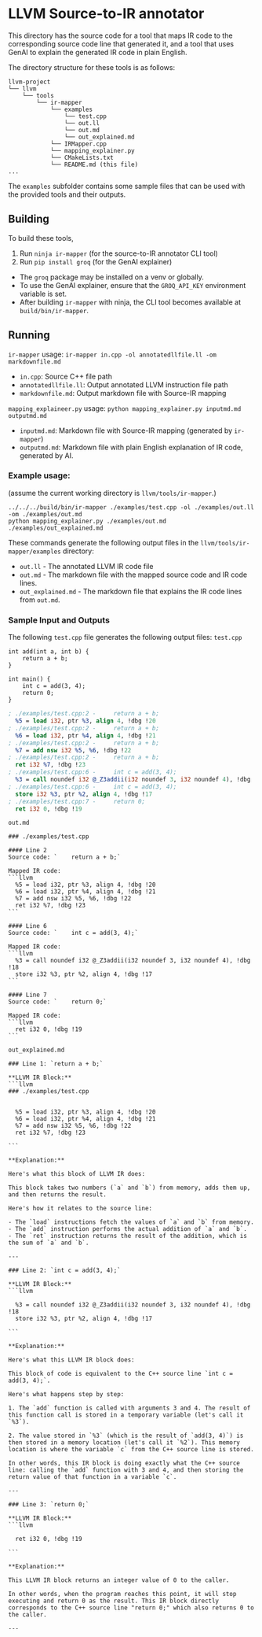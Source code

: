 # LLVM Source-to-IR annotator

This directory has the source code for a tool that maps IR code to the corresponding source code line that generated it, and a tool that uses GenAI to explain the generated IR code in plain English.

The directory structure for these tools is as follows:
```
llvm-project
└── llvm
    └── tools
        └── ir-mapper
            └── examples
                └── test.cpp
                └── out.ll
                └── out.md
                └── out_explained.md
            └── IRMapper.cpp
            └── mapping_explainer.py
            └── CMakeLists.txt
            └── README.md (this file)
...
```
The `examples` subfolder contains some sample files that can be used with the provided tools and their outputs.

## Building
To build these tools, 
1. Run `ninja ir-mapper` (for the source-to-IR annotator CLI tool)
2. Run `pip install groq` (for the GenAI explainer)
- The `groq` package may be installed on a venv or globally.
- To use the GenAI explainer, ensure that the `GROQ_API_KEY` environment variable is set.
- After building `ir-mapper` with ninja, the CLI tool becomes available at `build/bin/ir-mapper`.

## Running

`ir-mapper` usage: `ir-mapper in.cpp -ol annotatedllfile.ll -om markdownfile.md` 
- `in.cpp`: Source C++ file path
- `annotatedllfile.ll`: Output annotated LLVM instruction file path
- `markdownfile.md`: Output markdown file with Source-IR mapping

`mapping_explaineer.py` usage: `python mapping_explainer.py inputmd.md outputmd.md`
- `inputmd.md`: Markdown file with Source-IR mapping (generated by `ir-mapper`)
- `outputmd.md`: Markdown file with plain English explanation of IR code, generated by AI.

### Example usage: 
(assume the current working directory is `llvm/tools/ir-mapper`.)
```
../../../build/bin/ir-mapper ./examples/test.cpp -ol ./examples/out.ll -om ./examples/out.md
python mapping_explainer.py ./examples/out.md ./examples/out_explained.md

```
These commands generate the following output files in the `llvm/tools/ir-mapper/examples` directory:
- `out.ll` - The annotated LLVM IR code file
- `out.md` - The markdown file with the mapped source code and IR code lines.
- `out_explained.md` - The markdown file that explains the IR code lines from `out.md`.

### Sample Input and Outputs

The following `test.cpp` file generates the following output files:
`test.cpp`
```
int add(int a, int b) {
    return a + b;
}

int main() {
    int c = add(3, 4);
    return 0;
}
```

```llvm
; ./examples/test.cpp:2 -     return a + b;
  %5 = load i32, ptr %3, align 4, !dbg !20
; ./examples/test.cpp:2 -     return a + b;
  %6 = load i32, ptr %4, align 4, !dbg !21
; ./examples/test.cpp:2 -     return a + b;
  %7 = add nsw i32 %5, %6, !dbg !22
; ./examples/test.cpp:2 -     return a + b;
  ret i32 %7, !dbg !23
; ./examples/test.cpp:6 -     int c = add(3, 4);
  %3 = call noundef i32 @_Z3addii(i32 noundef 3, i32 noundef 4), !dbg !18
; ./examples/test.cpp:6 -     int c = add(3, 4);
  store i32 %3, ptr %2, align 4, !dbg !17
; ./examples/test.cpp:7 -     return 0;
  ret i32 0, !dbg !19
```

`out.md`
````
### ./examples/test.cpp

#### Line 2
Source code: `    return a + b;`

Mapped IR code:
```llvm
  %5 = load i32, ptr %3, align 4, !dbg !20
  %6 = load i32, ptr %4, align 4, !dbg !21
  %7 = add nsw i32 %5, %6, !dbg !22
  ret i32 %7, !dbg !23
```

#### Line 6
Source code: `    int c = add(3, 4);`

Mapped IR code:
```llvm
  %3 = call noundef i32 @_Z3addii(i32 noundef 3, i32 noundef 4), !dbg !18
  store i32 %3, ptr %2, align 4, !dbg !17
```

#### Line 7
Source code: `    return 0;`

Mapped IR code:
```llvm
  ret i32 0, !dbg !19
```
````

`out_explained.md`
````
### Line 1: `return a + b;`

**LLVM IR Block:**
```llvm
### ./examples/test.cpp


  %5 = load i32, ptr %3, align 4, !dbg !20
  %6 = load i32, ptr %4, align 4, !dbg !21
  %7 = add nsw i32 %5, %6, !dbg !22
  ret i32 %7, !dbg !23

```

**Explanation:**

Here's what this block of LLVM IR does:

This block takes two numbers (`a` and `b`) from memory, adds them up, and then returns the result.

Here's how it relates to the source line: 

- The `load` instructions fetch the values of `a` and `b` from memory.
- The `add` instruction performs the actual addition of `a` and `b`.
- The `ret` instruction returns the result of the addition, which is the sum of `a` and `b`.

---

### Line 2: `int c = add(3, 4);`

**LLVM IR Block:**
```llvm

  %3 = call noundef i32 @_Z3addii(i32 noundef 3, i32 noundef 4), !dbg !18
  store i32 %3, ptr %2, align 4, !dbg !17

```

**Explanation:**

Here's what this LLVM IR block does:

This block of code is equivalent to the C++ source line `int c = add(3, 4);`. 

Here's what happens step by step:

1. The `add` function is called with arguments 3 and 4. The result of this function call is stored in a temporary variable (let's call it `%3`).

2. The value stored in `%3` (which is the result of `add(3, 4)`) is then stored in a memory location (let's call it `%2`). This memory location is where the variable `c` from the C++ source line is stored. 

In other words, this IR block is doing exactly what the C++ source line: calling the `add` function with 3 and 4, and then storing the return value of that function in a variable `c`.

---

### Line 3: `return 0;`

**LLVM IR Block:**
```llvm

  ret i32 0, !dbg !19

```

**Explanation:**

This LLVM IR block returns an integer value of 0 to the caller. 

In other words, when the program reaches this point, it will stop executing and return 0 as the result. This IR block directly corresponds to the C++ source line "return 0;" which also returns 0 to the caller.

---
````
